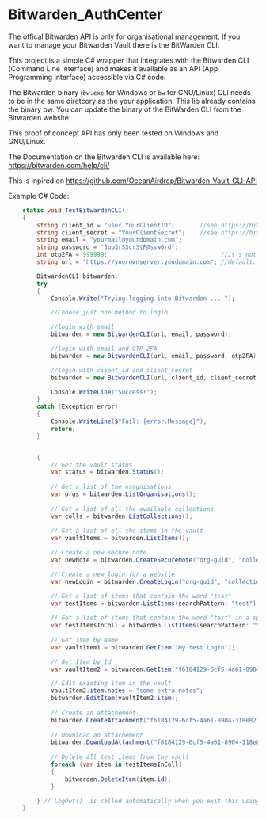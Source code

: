 # Bitwarden_AuthCenter


The offical Bitwarden API is only for organisational management.  If you want to manage your Bitwarden Vault there is the BitWarden CLI.

This project is a simple C# wrapper that integrates with the Bitwarden CLI (Command Line Interface) and makes it available as an API (App Programming Interface) accessible via C# code.



The Bitwarden binary (`bw.exe` for Windows or `bw` for GNU/Linux) CLI needs to be in the same diretcory as the your application. This lib already contains the binary bw. You can update the binary of the BitWarden CLI from the Bitwarden website.

This proof of concept API has only been tested on Windows and GNU/Linux.

The Documentation on the Bitwarden CLI is available here: https://bitwarden.com/help/cli/

This is inpired on https://github.com/OceanAirdrop/Bitwarden-Vault-CLI-API

Example C# Code:

``` C#
    static void TestBitwardenCLI()
    {
        string client_id = "user.YourClientID";       //see https://bitwarden.com/help/public-api/
        string client_secret = "YourClientSecret";    //see https://bitwarden.com/help/public-api/
        string email = "yourmail@yourdomain.com";
        string password = "Sup3rS3cr3tP@ssw0rd";
        int otp2FA = 999999;                                //it's not mandatory, but highly recommended
        string url = "https://yourownserver.youdomain.com"; //default: https://vault.bitwarden.com

        BitwardenCLI bitwarden;
        try
        {
            Console.Write("Trying logging into Bitwarden ... ");

            //Choose just one method to login

            //login with email
            bitwarden = new BitwardenCLI(url, email, password);

            //login with email and OTP 2FA
            bitwarden = new BitwardenCLI(url, email, password, otp2FA); 

            //login with client_id and client_secret
            bitwarden = new BitwardenCLI(url, client_id, client_secret, password);

            Console.WriteLine("Success!");
        }
        catch (Exception error)
        {
            Console.WriteLine($"Fail: {error.Message}");
            return;
        }


        {
            // Get the vault status
            var status = bitwarden.Status();
            
            // Get a list of the oragnisations
            var orgs = bitwarden.ListOrganisations();
            
            // Get a list of all the available collections
            var colls = bitwarden.ListCollections();
        
            // Get a list of all the items in the vault
            var vaultItems = bitwarden.ListItems();

            // Create a new secure note
            var newNote = bitwarden.CreateSecureNote("org-guid", "collection-guid", "my test secure note", "some text here");

            // Create a new login for a website
            var newLogin = bitwarden.CreateLogin("org-guid", "collection-guid", "My test Login", "user", "pass", "https://127.0.0.1");

            // Get a list of items that contain the word "test"
            var testItems = bitwarden.ListItems(searchPattern: "test");
        
            // Get a list of items that contain the word "test" in a specific collection
            var testItemsInColl = bitwarden.ListItems(searchPattern: "test", collectionId: "collection-guid");
            
            // Get Item by Name
            var vaultItem1 = bitwarden.GetItem("My test Login");

            // Get Item by Id
            var vaultItem2 = bitwarden.GetItem("f6184129-6cf5-4a61-8904-318e821a7615");

            // Edit existing item in the vault
            vaultItem2.item.notes = "some extra notes";
            bitwarden.EditItem(vaultItem2.item);
            
            // Create an attachement
            bitwarden.CreateAttachment("f6184129-6cf5-4a61-8904-318e821a7615", @"C:\Files\SomeFile.txt");
            
            // Download an attachement
            bitwarden.DownloadAttachment("f6184129-6cf5-4a61-8904-318e821a7615", "SomeFile.txt" );
            
            // Delete all test items from the vault
            foreach (var item in testItemsInColl)
            {
                bitwarden.DeleteItem(item.id);
            }

        } // LogOut()  is called automatically when you exit this using statement.
    }
```
